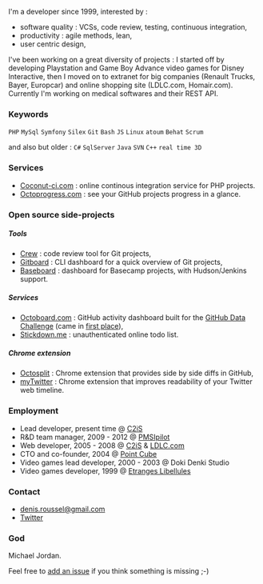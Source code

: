 I'm a developer since 1999, interested by :

* software quality : VCSs, code review, testing, continuous integration,
* productivity : agile methods, lean,
* user centric design,

I've been working on a great diversity of projects : I started off by developing Playstation and Game Boy Advance video games for Disney Interactive, then I moved on to extranet for big companies (Renault Trucks, Bayer, Europcar) and online shopping site (LDLC.com, Homair.com). Currently I'm working on medical softwares and their REST API.


### Keywords

`PHP` `MySql` `Symfony` `Silex` `Git` `Bash` `JS` `Linux` `atoum` `Behat` `Scrum`

and also but older : `C#` `SqlServer` `Java` `SVN` `C++` `real time 3D`

### Services

* [Coconut-ci.com](https://coconut-ci.com) : online continous integration service for PHP projects.
* [Octoprogress.com](http://octoprogress.com) : see your GitHub projects progress in a glance.

### Open source side-projects

##### Tools

* [Crew](http://crew-cr.org) : code review tool for Git projects,
* [Gitboard](http://kuikui.github.com/Gitboard) : CLI dashboard for a quick overview of Git projects,
* [Baseboard](http://kuikui.github.com/Baseboard) : dashboard for Basecamp projects, with Hudson/Jenkins support.

##### Services

* [Octoboard.com](http://octoboard.com) : GitHub activity dashboard built for the [GitHub Data Challenge](https://github.com/blog/1118-the-github-data-challenge) (came in [first place](https://github.com/blog/1162-github-data-challenge-winners)),
* [Stickdown.me](http://stickdown.me) : unauthenticated online todo list.

##### Chrome extension

* [Octosplit](https://chrome.google.com/webstore/detail/mnkacicafjlllhcedhhphhpapmdgjfbb) : Chrome extension that provides side by side diffs in GitHub,
* [myTwitter](https://chrome.google.com/webstore/detail/blogaalpphinblmlnbeekgkckebgfpop) : Chrome extension that improves readability of your Twitter web timeline.

### Employment

* Lead developer, present time @ [C2iS](http://www.c2is.fr)
* R&D team manager, 2009 - 2012 @ [PMSIpilot](http://www.pmsipilot.com)
* Web developer, 2005 - 2008 @ [C2iS](http://www.c2is.fr) & [LDLC.com](http://www.ldlc.com)
* CTO and co-founder, 2004 @ [Point Cube](http://www.pointcube.fr)
* Video games lead developer, 2000 - 2003 @ Doki Denki Studio
* Video games developer, 1999 @ [Etranges Libellules](http://www.etranges-libellules.fr/)

### Contact

* denis.roussel@gmail.com
* [Twitter](https://twitter.com/dondouny)

### God

Michael Jordan.

Feel free to [add an issue](https://github.com/KuiKui/Profile/issues) if you think something is missing ;-)